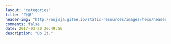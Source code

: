 ```yaml
---
layout: "categories"
title: "目录"
header-img: "http://nojsja.gitee.io/static-resources/images/hexo/header_img/categories-bg.jpg"
comments: false
date: 2017-03-20 20:49:56
description: "Do It."
---
```

